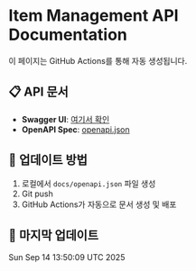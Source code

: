 # Item Management API Documentation

이 페이지는 GitHub Actions를 통해 자동 생성됩니다.

## 📋 API 문서
- **Swagger UI**: [여기서 확인](https://eunhwa99.github.io/SpecGenerator/)
- **OpenAPI Spec**: [openapi.json](./openapi.json)

## 🔄 업데이트 방법
1. 로컬에서 `docs/openapi.json` 파일 생성
2. Git push
3. GitHub Actions가 자동으로 문서 생성 및 배포

## 📅 마지막 업데이트
Sun Sep 14 13:50:09 UTC 2025
